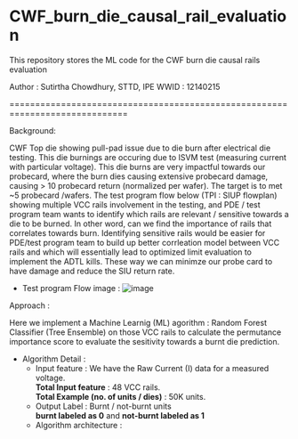 # CWF_burn_die_causal_rail_evaluation
This repository stores the ML code for the CWF burn die causal rails evaluation

Author : Sutirtha Chowdhury, STTD, IPE WWID : 12140215

=============================================================================


Background:

CWF Top die showing pull-pad issue due to die burn after electrical die testing. This die burnings are occuring due to ISVM test (measuring current with particular voltage). This die burns are very impactful towards our probecard, where the burn dies causing extensive probecard damage, causing > 10 probecard return (normalized per wafer). The target is to met ~5 probecard /wafers. The test program flow below (TPI : SIUP flowplan) showing multiple VCC rails involvement in the testing, and PDE / test program team wants to identify which rails are relevant / sensitive towards a die to be burned. In other word, can we find the importance of rails that correlates towards burn. Identifying sensitive rails would be easier for PDE/test program team to build up better corrleation model between VCC rails and which will essentially lead to optimized limit evaluation to implement the ADTL kills. These way we can minimze our probe card to have damage and reduce the SIU return rate.  

- Test program Flow image :
![image](https://github.com/user-attachments/assets/b3cc109a-6f1e-41cd-a9c0-ba16377fbb3c)


Approach :

Here we implement a Machine Learnig (ML) agorithm : Random Forest Classifier (Tree Ensemble) on those VCC rails to calculate the permutance importance score to evaluate the sesitivity towards a burnt die prediction. 

- Algorithm Detail :
  - Input feature :
    We have the Raw Current (I) data for a measured voltage.<br>
    **Total Input feature** : 48 VCC rails. <br>
    **Total Example (no. of units / dies)** : 50K units.
  - Output Label :
    Burnt / not-burnt units <br>
    **burnt labeled as 0** and **not-burnt labeled as 1**
  - Algorithm architecture :
    

